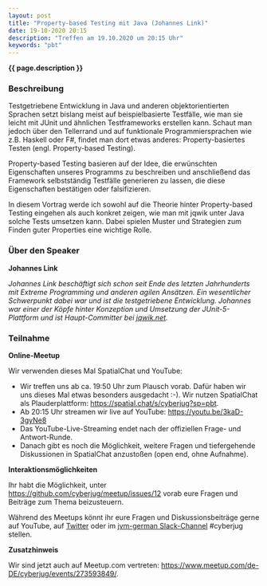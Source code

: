 ```yaml
---
layout: post
title: "Property-based Testing mit Java (Johannes Link)"
date: 19-10-2020 20:15
description: "Treffen am 19.10.2020 um 20:15 Uhr"
keywords: "pbt"
---
```


<b>{{ page.description }}</b>


### Beschreibung

Testgetriebene Entwicklung in Java und anderen objektorientierten Sprachen setzt bislang meist auf beispielbasierte Testfälle, wie man sie leicht mit JUnit und ähnlichen Testframeworks erstellen kann.
Schaut man jedoch über den Tellerrand und auf funktionale Programmiersprachen wie z.B. Haskell oder F#, findet man dort etwas anderes:
Property-basiertes Testen (engl. Property-based Testing).

Property-based Testing basieren auf der Idee, die erwünschten Eigenschaften unseres Programms zu beschreiben und anschließend das Framework selbstständig Testfälle generieren zu lassen, die diese Eigenschaften bestätigen oder falsifizieren.

In diesem Vortrag werde ich sowohl auf die Theorie hinter Property-based Testing eingehen als auch konkret zeigen, wie man mit jqwik unter Java solche Tests umsetzen kann.
Dabei spielen Muster und Strategien zum Finden guter Properties eine wichtige Rolle.

### Über den Speaker

**Johannes Link**  <a href="https://twitter.com/johanneslink"><i class="fa fa-twitter"></i></a>

*Johannes Link beschäftigt sich schon seit Ende des letzten Jahrhunderts mit Extreme Programming und anderen agilen Ansätzen.
Ein wesentlicher Schwerpunkt dabei war und ist die testgetriebene Entwicklung.
Johannes war einer der Köpfe hinter Konzeption und Umsetzung der JUnit-5-Plattform und ist Haupt-Committer bei [jqwik.net](https://jqwik.net/).*


### Teilnahme

**Online-Meetup**  

Wir verwenden dieses Mal SpatialChat und YouTube:	

- Wir treffen uns ab ca. 19:50 Uhr zum Plausch vorab. Dafür haben wir uns dieses Mal etwas besonders ausgedacht :-). Wir nutzen SpatialChat als Plauderplattform: <https://spatial.chat/s/cyberjug?sp=pbt>. 
- Ab 20:15 Uhr streamen wir live auf YouTube: <https://youtu.be/3kaD-3gyNe8>
- Das YouTube-Live-Streaming endet nach der offiziellen Frage- und Antwort-Runde.
- Danach gibt es noch die Möglichkeit, weitere Fragen und tiefergehende Diskussionen in SpatialChat anzustoßen (open end, ohne Aufnahme). 

**Interaktionsmöglichkeiten**  

Ihr habt die Möglichkeit, unter <https://github.com/cyberjug/meetup/issues/12> vorab eure Fragen und Beiträge zum Thema beizusteuern.	

Während des Meetups könnt ihr eure Fragen und Diskussionsbeiträge gerne auf YouTube, auf [Twitter](https://twitter.com/cyberjug) oder im [jvm-german Slack-Channel](https://slackin-jvm-german.herokuapp.com/) #cyberjug stellen.

**Zusatzhinweis**  

Wir sind jetzt auch auf Meetup.com vertreten: <https://www.meetup.com/de-DE/cyberjug/events/273593849/>.